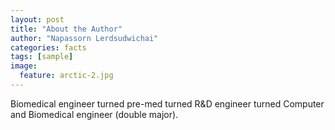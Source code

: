 ```yaml
---
layout: post
title: "About the Author"
author: "Napassorn Lerdsudwichai"
categories: facts
tags: [sample]
image:
  feature: arctic-2.jpg
---
```


Biomedical engineer turned pre-med turned R&D engineer turned Computer and Biomedical engineer (double major). 
